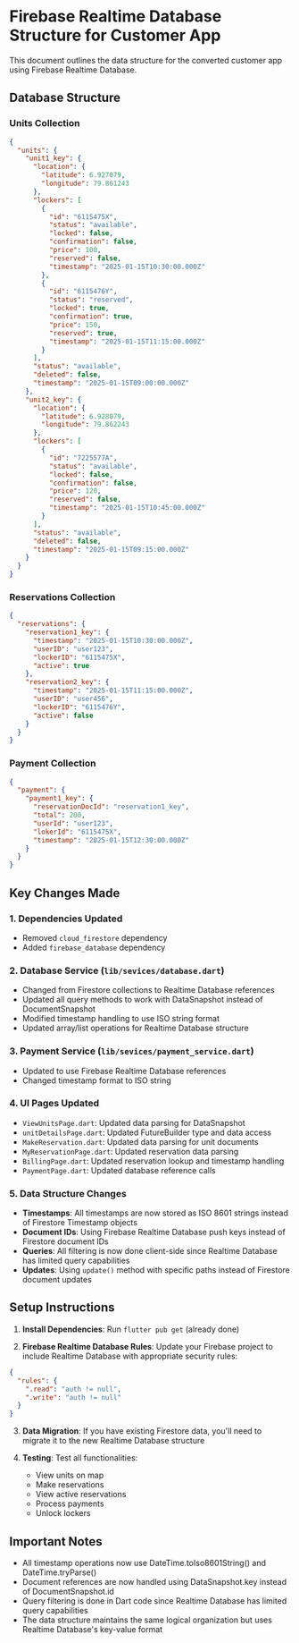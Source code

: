 # Firebase Realtime Database Structure for Customer App

This document outlines the data structure for the converted customer app using Firebase Realtime Database.

## Database Structure

### Units Collection
```json
{
  "units": {
    "unit1_key": {
      "location": {
        "latitude": 6.927079,
        "longitude": 79.861243
      },
      "lockers": [
        {
          "id": "6115475X",
          "status": "available",
          "locked": false,
          "confirmation": false,
          "price": 100,
          "reserved": false,
          "timestamp": "2025-01-15T10:30:00.000Z"
        },
        {
          "id": "6115476Y",
          "status": "reserved",
          "locked": true,
          "confirmation": true,
          "price": 150,
          "reserved": true,
          "timestamp": "2025-01-15T11:15:00.000Z"
        }
      ],
      "status": "available",
      "deleted": false,
      "timestamp": "2025-01-15T09:00:00.000Z"
    },
    "unit2_key": {
      "location": {
        "latitude": 6.928079,
        "longitude": 79.862243
      },
      "lockers": [
        {
          "id": "7225577A",
          "status": "available",
          "locked": false,
          "confirmation": false,
          "price": 120,
          "reserved": false,
          "timestamp": "2025-01-15T10:45:00.000Z"
        }
      ],
      "status": "available",
      "deleted": false,
      "timestamp": "2025-01-15T09:15:00.000Z"
    }
  }
}
```

### Reservations Collection
```json
{
  "reservations": {
    "reservation1_key": {
      "timestamp": "2025-01-15T10:30:00.000Z",
      "userID": "user123",
      "lockerID": "6115475X",
      "active": true
    },
    "reservation2_key": {
      "timestamp": "2025-01-15T11:15:00.000Z",
      "userID": "user456",
      "lockerID": "6115476Y",
      "active": false
    }
  }
}
```

### Payment Collection
```json
{
  "payment": {
    "payment1_key": {
      "reservationDocId": "reservation1_key",
      "total": 200,
      "userId": "user123",
      "lokerId": "6115475X",
      "timestamp": "2025-01-15T12:30:00.000Z"
    }
  }
}
```

## Key Changes Made

### 1. Dependencies Updated
- Removed `cloud_firestore` dependency
- Added `firebase_database` dependency

### 2. Database Service (`lib/sevices/database.dart`)
- Changed from Firestore collections to Realtime Database references
- Updated all query methods to work with DataSnapshot instead of DocumentSnapshot
- Modified timestamp handling to use ISO string format
- Updated array/list operations for Realtime Database structure

### 3. Payment Service (`lib/sevices/payment_service.dart`)
- Updated to use Firebase Realtime Database references
- Changed timestamp format to ISO string

### 4. UI Pages Updated
- `ViewUnitsPage.dart`: Updated data parsing for DataSnapshot
- `unitDetailsPage.dart`: Updated FutureBuilder type and data access
- `MakeReservation.dart`: Updated data parsing for unit documents
- `MyReservationPage.dart`: Updated reservation data parsing
- `BillingPage.dart`: Updated reservation lookup and timestamp handling
- `PaymentPage.dart`: Updated database reference calls

### 5. Data Structure Changes
- **Timestamps**: All timestamps are now stored as ISO 8601 strings instead of Firestore Timestamp objects
- **Document IDs**: Using Firebase Realtime Database push keys instead of Firestore document IDs
- **Queries**: All filtering is now done client-side since Realtime Database has limited query capabilities
- **Updates**: Using `update()` method with specific paths instead of Firestore document updates

## Setup Instructions

1. **Install Dependencies**: Run `flutter pub get` (already done)

2. **Firebase Realtime Database Rules**: Update your Firebase project to include Realtime Database with appropriate security rules:
```json
{
  "rules": {
    ".read": "auth != null",
    ".write": "auth != null"
  }
}
```

3. **Data Migration**: If you have existing Firestore data, you'll need to migrate it to the new Realtime Database structure

4. **Testing**: Test all functionalities:
   - View units on map
   - Make reservations
   - View active reservations
   - Process payments
   - Unlock lockers

## Important Notes

- All timestamp operations now use DateTime.toIso8601String() and DateTime.tryParse()
- Document references are now handled using DataSnapshot.key instead of DocumentSnapshot.id
- Query filtering is done in Dart code since Realtime Database has limited query capabilities
- The data structure maintains the same logical organization but uses Realtime Database's key-value format
